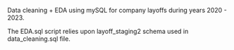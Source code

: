 Data cleaning + EDA using mySQL for company layoffs during years 2020 - 2023.

The EDA.sql script relies upon layoff_staging2 schema used in data_cleaning.sql file.
